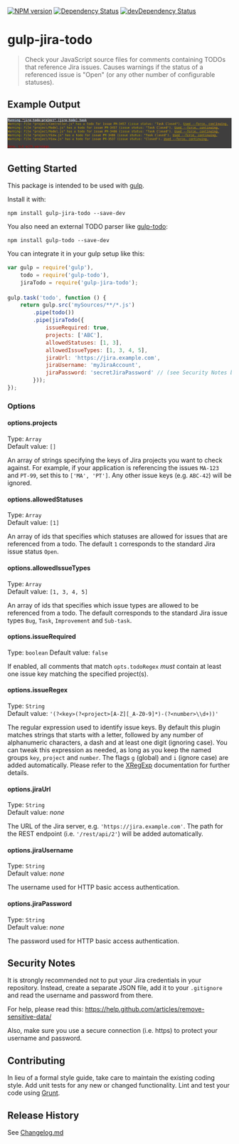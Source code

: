 [![NPM version](http://img.shields.io/npm/v/gulp-jira-todo.svg?style=flat-square)](http://badge.fury.io/js/gulp-jira-todo)
[![Dependency Status](https://david-dm.org/pharb/gulp-jira-todo.svg?style=flat-square)](https://david-dm.org/pharb/gulp-jira-todo)
[![devDependency Status](https://david-dm.org/pharb/gulp-jira-todo/dev-status.svg?style=flat-square)](https://david-dm.org/pharb/gulp-jira-todo#info=devDependencies)

# gulp-jira-todo

> Check your JavaScript source files for comments containing TODOs that reference Jira issues. Causes warnings if the status of a referenced issue is "Open" (or any other number of configurable statuses).

## Example Output
![Example Output](https://raw.githubusercontent.com/pharb/gulp-jira-todo/master/screenshot.png)

## Getting Started
This package is intended to be used with [gulp](https://github.com/gulpjs/gulp).

Install it with:
```shell
npm install gulp-jira-todo --save-dev
```

You also need an external TODO parser like [gulp-todo](https://github.com/pgilad/gulp-todo):

```shell
npm install gulp-todo --save-dev
```

You can integrate it in your gulp setup like this:

```js
var gulp = require('gulp'),
    todo = require('gulp-todo'),
    jiraTodo = require('gulp-jira-todo');

gulp.task('todo', function () {
    return gulp.src('mySources/**/*.js')
        .pipe(todo())
        .pipe(jiraTodo({
            issueRequired: true,
            projects: ['ABC'],
            allowedStatuses: [1, 3],
            allowedIssueTypes: [1, 3, 4, 5],
            jiraUrl: 'https://jira.example.com',
            jiraUsername: 'myJiraAccount',
            jiraPassword: 'secretJiraPassword' // (see Security Notes below!)
        }));
});
```

### Options

#### options.projects
Type: `Array`  
Default value: `[]`

An array of strings specifying the keys of Jira projects you want to check against. For example, if your application is referencing the issues `MA-123` and `PT-99`, set this to `['MA', 'PT']`. Any other issue keys (e.g. `ABC-42`) will be ignored.

#### options.allowedStatuses
Type: `Array`  
Default value: `[1]`

An array of ids that specifies which statuses are allowed for issues that are referenced from a todo. The default `1` corresponds to the standard Jira issue status `Open`.

#### options.allowedIssueTypes
Type: `Array`  
Default value: `[1, 3, 4, 5]`

An array of ids that specifies which issue types are allowed to be referenced from a todo. The default corresponds to the standard Jira issue types `Bug`, `Task`, `Improvement` and `Sub-task`.

#### options.issueRequired
Type: `boolean`
Default value: `false`

If enabled, all comments that match `opts.todoRegex` *must* contain at least one issue key matching the specified project(s).

#### options.issueRegex
Type: `String`  
Default value: `'(?<key>(?<project>[A-Z][_A-Z0-9]*)-(?<number>\\d+))'`

The regular expression used to identify issue keys. By default this plugin matches strings that starts with a letter, followed by any number of alphanumeric characters, a dash and at least one digit (ignoring case). You can tweak this expression as needed, as long as you keep the named groups `key`, `project` and `number`.  The flags `g` (global) and `i` (ignore case) are added automatically. Please refer to the [XRegExp](http://xregexp.com/) documentation for further details.

#### options.jiraUrl
Type: `String`  
Default value: _none_

The URL of the Jira server, e.g. `'https://jira.example.com'`. The path for the REST endpoint (i.e. `'/rest/api/2'`) will be added automatically.

#### options.jiraUsername
Type: `String`  
Default value: _none_

The username used for HTTP basic access authentication.

#### options.jiraPassword
Type: `String`  
Default value: _none_

The password used for HTTP basic access authentication.


## Security Notes
It is strongly recommended not to put your Jira credentials in your repository. Instead, create a separate JSON file, add it to your `.gitignore` and read the username and password from there.

For help, please read this: https://help.github.com/articles/remove-sensitive-data/

Also, make sure you use a secure connection (i.e. https) to protect your username and password.  

## Contributing
In lieu of a formal style guide, take care to maintain the existing coding style. Add unit tests for any new or changed functionality. Lint and test your code using [Grunt](http://gruntjs.com/).

## Release History
See [Changelog.md](./Changelog.md)
